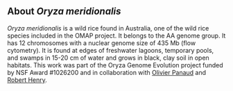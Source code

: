 About *Oryza meridionalis*
--------------------------

*Oryza meridionalis* is a wild rice found in Australia, one of the wild
rice species included in the OMAP project. It belongs to the AA genome
group. It has 12 chromosomes with a nuclear genome size of 435 Mb (flow
cytometry). It is found at edges of freshwater lagoons, temporary pools,
and swamps in 15-20 cm of water and grows in black, clay soil in open
habitats. This work was part of the Oryza Genome Evolution project
funded by NSF Award \#1026200 and in collaboration with [Olivier
Panaud](http://lgdp.univ-perp.fr/index.php?page=equipe-5_2) and [Robert
Henry](https://qaafi.uq.edu.au/profile/180/robert-henry).
